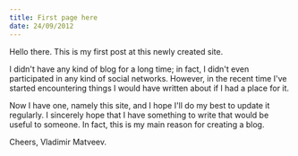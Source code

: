 ```yaml
---
title: First page here
date: 24/09/2012
---
```


Hello there. This is my first post at this newly created site.

I didn't have any kind of blog for a long time; in fact, I didn't even participated in any kind of social networks.
However, in the recent time I've started encountering things I would have written about if I had a place for it.

Now I have one, namely this site, and I hope I'll do my best to update it regularly. I sincerely hope that I
have something to write that would be useful to someone. In fact, this is my main reason for creating a blog.

Cheers,
Vladimir Matveev.

